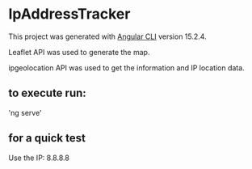 # IpAddressTracker

This project was generated with [Angular CLI](https://github.com/angular/angular-cli) version 15.2.4.

Leaflet API was used to generate the map.

ipgeolocation API was used to get the information and IP location data.

## to execute run:

'ng serve'

## for a quick test

Use the IP: 8.8.8.8
